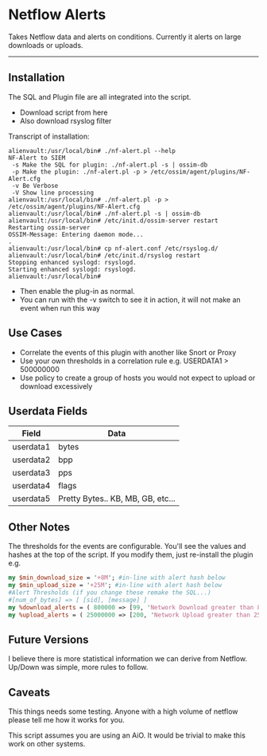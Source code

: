 Netflow Alerts
===========================================

Takes Netflow data and alerts on conditions.  Currently it alerts on large downloads or uploads.

-------------------

Installation
--------

The SQL and Plugin file are all integrated into the script.

- Download script from here
- Also download rsyslog filter

Transcript of installation:

```ShellSession
alienvault:/usr/local/bin# ./nf-alert.pl --help
NF-Alert to SIEM
 -s Make the SQL for plugin: ./nf-alert.pl -s | ossim-db
 -p Make the plugin: ./nf-alert.pl -p > /etc/ossim/agent/plugins/NF-Alert.cfg
 -v Be Verbose
 -V Show line processing
alienvault:/usr/local/bin# ./nf-alert.pl -p > /etc/ossim/agent/plugins/NF-Alert.cfg
alienvault:/usr/local/bin# ./nf-alert.pl -s | ossim-db
alienvault:/usr/local/bin# /etc/init.d/ossim-server restart
Restarting ossim-server
OSSIM-Message: Entering daemon mode...
.
alienvault:/usr/local/bin# cp nf-alert.conf /etc/rsyslog.d/
alienvault:/usr/local/bin# /etc/init.d/rsyslog restart
Stopping enhanced syslogd: rsyslogd.
Starting enhanced syslogd: rsyslogd.
alienvault:/usr/local/bin#
```

- Then enable the plug-in as normal.
- You can run with the -v switch to see it in action, it will not make an event when run this way

Use Cases
-----------
- Correlate the events of this plugin with another like Snort or Proxy
- Use your own thresholds in a correlation rule e.g. USERDATA1 > 500000000
- Use policy to create a group of hosts you would not expect to upload or download excessively


Userdata Fields
----------

Field | Data
----- | ------
userdata1 | bytes
userdata2 | bpp
userdata3 | pps
userdata4 | flags
userdata5 | Pretty Bytes.. KB, MB, GB, etc...

Other Notes
-----------
The thresholds for the events are configurable.  You'll see the values and hashes at the top of the script.  If you modify them, just re-install the plugin e.g.

```perl
my $min_download_size = '+8M'; #in-line with alert hash below
my $min_upload_size = '+25M'; #in-line with alert hash below
#Alert Thresholds (if you change these remake the SQL...)
#[num_of_bytes] => [ [sid], [message] ]
my %download_alerts = ( 800000 => [99, 'Network Download greater than 8M'], 25000000 => [100, 'Network Download greater than 25M'], 100000000 => [101, 'Network Download greater than 100M'] );
my %upload_alerts = ( 25000000 => [200, 'Network Upload greater than 25M'], 100000000 => [201, 'Network Upload greater than 100M'] );
```

Future Versions
-----------
I believe there is more statistical information we can derive from Netflow.  Up/Down was simple, more rules to follow.

Caveats
-----------
This things needs some testing.  Anyone with a high volume of netflow please tell me how it works for you.

This script assumes you are using an AiO.  It would be trivial to make this work on other systems.
